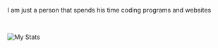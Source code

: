 I am just a person that spends his time coding programs and websites

<br>

![My Stats](https://github-readme-stats.vercel.app/api?username=robincunningham2&count_private=true&show_icons=true&title_color=32BF97&bg_color=fcfdfc&border_radius=5&icon_color=459A80)
